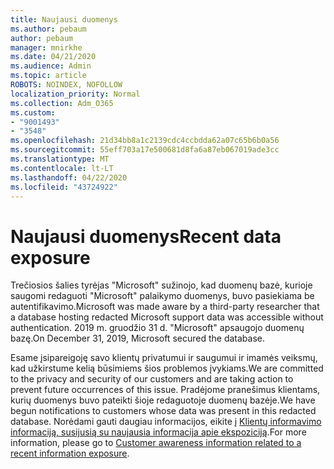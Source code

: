 ```yaml
---
title: Naujausi duomenys
ms.author: pebaum
author: pebaum
manager: mnirkhe
ms.date: 04/21/2020
ms.audience: Admin
ms.topic: article
ROBOTS: NOINDEX, NOFOLLOW
localization_priority: Normal
ms.collection: Adm_O365
ms.custom:
- "9001493"
- "3548"
ms.openlocfilehash: 21d34bb8a1c2139cdc4ccbdda62a07c65b6b0a56
ms.sourcegitcommit: 55eff703a17e500681d8fa6a87eb067019ade3cc
ms.translationtype: MT
ms.contentlocale: lt-LT
ms.lasthandoff: 04/22/2020
ms.locfileid: "43724922"
---
```

# <a name="recent-data-exposure"></a><span data-ttu-id="0cf99-102">Naujausi duomenys</span><span class="sxs-lookup"><span data-stu-id="0cf99-102">Recent data exposure</span></span>

<span data-ttu-id="0cf99-103">Trečiosios šalies tyrėjas "Microsoft" sužinojo, kad duomenų bazė, kurioje saugomi redaguoti "Microsoft" palaikymo duomenys, buvo pasiekiama be autentifikavimo.</span><span class="sxs-lookup"><span data-stu-id="0cf99-103">Microsoft was made aware by a third-party researcher that a database hosting redacted Microsoft support data was accessible without authentication.</span></span> <span data-ttu-id="0cf99-104">2019 m. gruodžio 31 d. "Microsoft" apsaugojo duomenų bazę.</span><span class="sxs-lookup"><span data-stu-id="0cf99-104">On December 31, 2019, Microsoft secured the database.</span></span>

<span data-ttu-id="0cf99-105">Esame įsipareigoję savo klientų privatumui ir saugumui ir imamės veiksmų, kad užkirstume kelią būsimiems šios problemos įvykiams.</span><span class="sxs-lookup"><span data-stu-id="0cf99-105">We are committed to the privacy and security of our customers and are taking action to prevent future occurrences of this issue.</span></span> <span data-ttu-id="0cf99-106">Pradėjome pranešimus klientams, kurių duomenys buvo pateikti šioje redaguotoje duomenų bazėje.</span><span class="sxs-lookup"><span data-stu-id="0cf99-106">We have begun notifications to customers whose data was present in this redacted database.</span></span> <span data-ttu-id="0cf99-107">Norėdami gauti daugiau informacijos, eikite į [Klientų informavimo informaciją, susijusią su naujausia informacija apie ekspoziciją](https://aka.ms/privacyinfo).</span><span class="sxs-lookup"><span data-stu-id="0cf99-107">For more information, please go to [Customer awareness information related to a recent information exposure](https://aka.ms/privacyinfo).</span></span>
